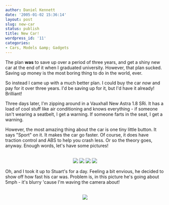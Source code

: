 ```yaml
---
author: Daniel Kennett
date: '2005-01-02 15:36:14'
layout: post
slug: new-car
status: publish
title: New Car!
wordpress_id: '11'
categories:
- Cars, Models &amp; Gadgets
---
```


The plan <b>was</b> to save up over a period of three years, and get a shiny new car at the end of it when I graduated university. However, that plan sucked. Saving up money is the most boring thing to do in the world, ever. 

So instead I came up with a much better plan. I could buy the car <i>now</i> and pay for it over three years. I'd be saving up for it, but I'd have it already! Brilliant! 

Three days later, I'm zipping around in a Vauxhall New Astra 1.8 SRi. It has a load of cool stuff like air conditioning and knows everything - if someone isn't wearing a seatbelt, I get a warning. If someone farts in the seat, I get a warning. 

However, the most amazing thing about the car is one tiny little button. It says "Sport" on it. It makes the car go faster. Of course, it does have traction control and ABS to help you crash less. Or so the theory goes, anyway. Enough words, let's have some pictures! <br />&nbsp;

<center> 
<img src="http://ikennd.ac/pictures/astra/still1.jpg"/>
<img src="http://ikennd.ac/pictures/astra/still2.jpg"/>
<img src="http://ikennd.ac/pictures/astra/still3.jpg"/>
<img src="http://ikennd.ac/pictures/astra/moving.jpg"/>
</center>

Oh, and I took it up to Stuart's for a day. Feeling a bit envious, he decided to show off how fast his car was. Problem is, in this picture he's going about 5mph - it's blurry 'cause I'm waving the camera about! 
<br />&nbsp;
<center><img src="http://ikennd.ac/pictures/astra/stuart.jpg"/></center>